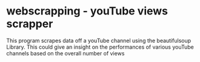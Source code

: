 # webscrapping - youTube views scrapper
This program scrapes data off a youTube channel using the beautifulsoup Library. This could give an insight on the performances of various youTube channels based on the overall number of views
